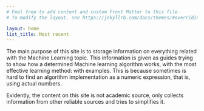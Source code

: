 ```yaml
---
# Feel free to add content and custom Front Matter to this file.
# To modify the layout, see https://jekyllrb.com/docs/themes/#overriding-theme-defaults

layout: home
list_title: Most recent
---
```


The main purpose of this site is to storage information on everything related with the Machine Learning topic. This information is given as guides trying to show how a determined Machine learning algorithm works, with the most effective learning method: with examples. This is because sometimes is hard to find an algorithm implementation as a numeric expression, that is, using actual numbers.

Evidently, the content on this site is not academic source, only collects information from other reliable sources and tries to simplifies it.

